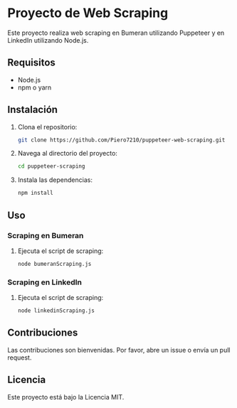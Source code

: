 # Proyecto de Web Scraping

Este proyecto realiza web scraping en Bumeran utilizando Puppeteer y en LinkedIn utilizando Node.js.

## Requisitos

- Node.js
- npm o yarn

## Instalación

1. Clona el repositorio:
    ```bash
    git clone https://github.com/Piero7210/puppeteer-web-scraping.git
    ```
2. Navega al directorio del proyecto:
    ```bash
    cd puppeteer-scraping
    ```
3. Instala las dependencias:
    ```bash
    npm install
    ```

## Uso

### Scraping en Bumeran

1. Ejecuta el script de scraping:
    ```bash
    node bumeranScraping.js
    ```

### Scraping en LinkedIn

1. Ejecuta el script de scraping:
    ```bash
    node linkedinScraping.js
    ```

## Contribuciones

Las contribuciones son bienvenidas. Por favor, abre un issue o envía un pull request.

## Licencia

Este proyecto está bajo la Licencia MIT.